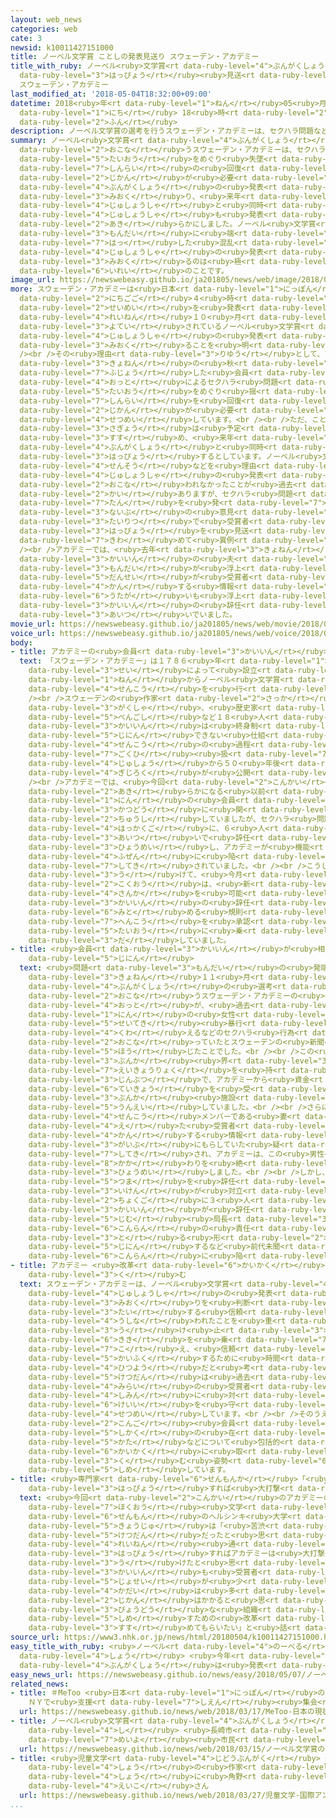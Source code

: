 ```yaml
---
layout: web_news
categories: web
cate: 3
newsid: k10011427151000
title: ノーベル文学賞 ことしの発表見送り スウェーデン・アカデミー
title_with_ruby: ノーベル<ruby>文学賞<rt data-ruby-level="4">ぶんがくしょう</rt></ruby> ことしの<ruby>発表<rt
  data-ruby-level="3">はっぴょう</rt></ruby><ruby>見送<rt data-ruby-level="3">みおく</rt></ruby>り
  スウェーデン・アカデミー
last_modified_at: '2018-05-04T18:32:00+09:00'
datetime: 2018<ruby>年<rt data-ruby-level="1">ねん</rt></ruby>05<ruby>月<rt data-ruby-level="1">がつ</rt></ruby>04<ruby>日<rt
  data-ruby-level="1">にち</rt></ruby> 18<ruby>時<rt data-ruby-level="2">じ</rt></ruby>32<ruby>分<rt
  data-ruby-level="2">ふん</rt></ruby>
description: ノーベル文学賞の選考を行うスウェーデン・アカデミーは、セクハラ問題などの対応をめぐり失墜した信頼の回復に時間が必要だとしてことしの文学賞の発表は見送り、来年の受賞者と同時にことしの受賞者も発表することを明らかにしました。ノーベル文学賞がセクハラ問題に端を発した混乱で受賞者の発表を見送るのは極めて異例のことです。
summary: ノーベル<ruby>文学賞<rt data-ruby-level="4">ぶんがくしょう</rt></ruby>の<ruby>選考<rt data-ruby-level="4">せんこう</rt></ruby>を<ruby>行<rt
  data-ruby-level="2">おこな</rt></ruby>うスウェーデン・アカデミーは、セクハラ<ruby>問題<rt data-ruby-level="3">もんだい</rt></ruby>などの<ruby>対応<rt
  data-ruby-level="5">たいおう</rt></ruby>をめぐり<ruby>失墜<rt data-ruby-level="7">しっつい</rt></ruby>した<ruby>信頼<rt
  data-ruby-level="7">しんらい</rt></ruby>の<ruby>回復<rt data-ruby-level="5">かいふく</rt></ruby>に<ruby>時間<rt
  data-ruby-level="2">じかん</rt></ruby>が<ruby>必要<rt data-ruby-level="4">ひつよう</rt></ruby>だとしてことしの<ruby>文学賞<rt
  data-ruby-level="4">ぶんがくしょう</rt></ruby>の<ruby>発表<rt data-ruby-level="3">はっぴょう</rt></ruby>は<ruby>見送<rt
  data-ruby-level="3">みおく</rt></ruby>り、<ruby>来年<rt data-ruby-level="2">らいねん</rt></ruby>の<ruby>受賞者<rt
  data-ruby-level="4">じゅしょうしゃ</rt></ruby>と<ruby>同時<rt data-ruby-level="2">どうじ</rt></ruby>にことしの<ruby>受賞者<rt
  data-ruby-level="4">じゅしょうしゃ</rt></ruby>も<ruby>発表<rt data-ruby-level="3">はっぴょう</rt></ruby>することを<ruby>明<rt
  data-ruby-level="2">あき</rt></ruby>らかにしました。ノーベル<ruby>文学賞<rt data-ruby-level="4">ぶんがくしょう</rt></ruby>がセクハラ<ruby>問題<rt
  data-ruby-level="3">もんだい</rt></ruby>に<ruby>端<rt data-ruby-level="7">たん</rt></ruby>を<ruby>発<rt
  data-ruby-level="7">はっ</rt></ruby>した<ruby>混乱<rt data-ruby-level="6">こんらん</rt></ruby>で<ruby>受賞者<rt
  data-ruby-level="4">じゅしょうしゃ</rt></ruby>の<ruby>発表<rt data-ruby-level="3">はっぴょう</rt></ruby>を<ruby>見送<rt
  data-ruby-level="3">みおく</rt></ruby>るのは<ruby>極<rt data-ruby-level="7">きわ</rt></ruby>めて<ruby>異例<rt
  data-ruby-level="6">いれい</rt></ruby>のことです。
image_url: https://newswebeasy.github.io/ja201805/news/web/image/2018/05/04/K10011427151_1805041615_1805041616_01_02.jpg
more: スウェーデン・アカデミーは<ruby>日本<rt data-ruby-level="1">にっぽん</rt></ruby><ruby>時間<rt data-ruby-level="2">じかん</rt></ruby>の４<ruby>日午後<rt
  data-ruby-level="2">にちごご</rt></ruby>４<ruby>時<rt data-ruby-level="2">じ</rt></ruby>、<ruby>声明<rt
  data-ruby-level="2">せいめい</rt></ruby>を<ruby>発表<rt data-ruby-level="3">はっぴょう</rt></ruby>し、<ruby>例年<rt
  data-ruby-level="4">れいねん</rt></ruby>１０<ruby>月<rt data-ruby-level="1">がつ</rt></ruby>に<ruby>予定<rt
  data-ruby-level="3">よてい</rt></ruby>されているノーベル<ruby>文学賞<rt data-ruby-level="4">ぶんがくしょう</rt></ruby>の<ruby>受賞者<rt
  data-ruby-level="4">じゅしょうしゃ</rt></ruby>の<ruby>発表<rt data-ruby-level="3">はっぴょう</rt></ruby>をことしは<ruby>見送<rt
  data-ruby-level="3">みおく</rt></ruby>ることを<ruby>明<rt data-ruby-level="2">あき</rt></ruby>らかにしました。<br
  /><br />その<ruby>理由<rt data-ruby-level="3">りゆう</rt></ruby>として、アカデミーは、<ruby>去年<rt
  data-ruby-level="3">きょねん</rt></ruby>の<ruby>秋<rt data-ruby-level="2">あき</rt></ruby>に<ruby>浮上<rt
  data-ruby-level="7">ふじょう</rt></ruby>した<ruby>会員<rt data-ruby-level="3">かいいん</rt></ruby>の<ruby>夫<rt
  data-ruby-level="4">おっと</rt></ruby>によるセクハラ<ruby>問題<rt data-ruby-level="3">もんだい</rt></ruby>などの<ruby>対応<rt
  data-ruby-level="5">たいおう</rt></ruby>をめぐり<ruby>揺<rt data-ruby-level="7">ゆ</rt></ruby>らいだ<ruby>信頼<rt
  data-ruby-level="7">しんらい</rt></ruby>を<ruby>回復<rt data-ruby-level="5">かいふく</rt></ruby>させるために<ruby>時間<rt
  data-ruby-level="2">じかん</rt></ruby>が<ruby>必要<rt data-ruby-level="4">ひつよう</rt></ruby>だと<ruby>説明<rt
  data-ruby-level="4">せつめい</rt></ruby>しています。<br /><br />ただ、ことしの<ruby>選考<rt data-ruby-level="4">せんこう</rt></ruby><ruby>作業<rt
  data-ruby-level="3">さぎょう</rt></ruby>は<ruby>予定<rt data-ruby-level="3">よてい</rt></ruby>どおり<ruby>進<rt
  data-ruby-level="3">すす</rt></ruby>め、<ruby>来年<rt data-ruby-level="2">らいねん</rt></ruby>の<ruby>文学賞<rt
  data-ruby-level="4">ぶんがくしょう</rt></ruby>と<ruby>同時<rt data-ruby-level="2">どうじ</rt></ruby>に<ruby>発表<rt
  data-ruby-level="3">はっぴょう</rt></ruby>するとしています。ノーベル<ruby>文学賞<rt data-ruby-level="4">ぶんがくしょう</rt></ruby>は<ruby>戦争<rt
  data-ruby-level="4">せんそう</rt></ruby>などを<ruby>理由<rt data-ruby-level="3">りゆう</rt></ruby>に、<ruby>受賞者<rt
  data-ruby-level="4">じゅしょうしゃ</rt></ruby>の<ruby>発表<rt data-ruby-level="3">はっぴょう</rt></ruby>が<ruby>行<rt
  data-ruby-level="2">おこな</rt></ruby>われなかったことが<ruby>過去<rt data-ruby-level="5">かこ</rt></ruby>に７<ruby>回<rt
  data-ruby-level="2">かい</rt></ruby>ありますが、セクハラ<ruby>問題<rt data-ruby-level="3">もんだい</rt></ruby>に<ruby>端<rt
  data-ruby-level="7">たん</rt></ruby>を<ruby>発<rt data-ruby-level="7">はっ</rt></ruby>した<ruby>内部<rt
  data-ruby-level="3">ないぶ</rt></ruby>の<ruby>意見<rt data-ruby-level="3">いけん</rt></ruby><ruby>対立<rt
  data-ruby-level="3">たいりつ</rt></ruby>で<ruby>受賞者<rt data-ruby-level="4">じゅしょうしゃ</rt></ruby>の<ruby>発表<rt
  data-ruby-level="3">はっぴょう</rt></ruby>を<ruby>見送<rt data-ruby-level="3">みおく</rt></ruby>るのは<ruby>極<rt
  data-ruby-level="7">きわ</rt></ruby>めて<ruby>異例<rt data-ruby-level="6">いれい</rt></ruby>です。<br
  /><br />アカデミーでは、<ruby>去年<rt data-ruby-level="3">きょねん</rt></ruby>１１<ruby>月<rt data-ruby-level="1">がつ</rt></ruby>に<ruby>会員<rt
  data-ruby-level="3">かいいん</rt></ruby>の<ruby>夫<rt data-ruby-level="4">おっと</rt></ruby>によるセクハラ<ruby>問題<rt
  data-ruby-level="3">もんだい</rt></ruby>が<ruby>浮上<rt data-ruby-level="7">ふじょう</rt></ruby>したほか、この<ruby>男性<rt
  data-ruby-level="5">だんせい</rt></ruby>が<ruby>受賞者<rt data-ruby-level="4">じゅしょうしゃ</rt></ruby>に<ruby>関<rt
  data-ruby-level="4">かん</rt></ruby>する<ruby>情報<rt data-ruby-level="5">じょうほう</rt></ruby>をもらしていたのではないかとの<ruby>疑<rt
  data-ruby-level="6">うたが</rt></ruby>いも<ruby>浮上<rt data-ruby-level="7">ふじょう</rt></ruby>し、<ruby>会員<rt
  data-ruby-level="3">かいいん</rt></ruby>の<ruby>辞任<rt data-ruby-level="5">じにん</rt></ruby>が<ruby>相次<rt
  data-ruby-level="3">あいつ</rt></ruby>いでいました。
movie_url: https://newswebeasy.github.io/ja201805/news/web/movie/2018/05/04/k10011427151_201805041909_201805041910.mp4
voice_url: https://newswebeasy.github.io/ja201805/news/web/voice/2018/05/04/k10011427151_201805041909_201805041910.mp3
body:
- title: アカデミーの<ruby>会員<rt data-ruby-level="3">かいいん</rt></ruby>とは
  text: 「スウェーデン・アカデミー」は１７８６<ruby>年<rt data-ruby-level="1">ねん</rt></ruby>にグスタフ３<ruby>世<rt
    data-ruby-level="3">せい</rt></ruby>によって<ruby>設立<rt data-ruby-level="5">せつりつ</rt></ruby>され、１９０１<ruby>年<rt
    data-ruby-level="1">ねん</rt></ruby>からノーベル<ruby>文学賞<rt data-ruby-level="4">ぶんがくしょう</rt></ruby>の<ruby>選考<rt
    data-ruby-level="4">せんこう</rt></ruby>を<ruby>行<rt data-ruby-level="2">おこな</rt></ruby>っています。<br
    /><br />スウェーデンの<ruby>作家<rt data-ruby-level="2">さっか</rt></ruby>や<ruby>言語<rt data-ruby-level="2">げんご</rt></ruby><ruby>学者<rt
    data-ruby-level="3">がくしゃ</rt></ruby>、<ruby>歴史家<rt data-ruby-level="4">れきしか</rt></ruby>、それに<ruby>弁護士<rt
    data-ruby-level="5">べんごし</rt></ruby>など１８<ruby>人<rt data-ruby-level="1">にん</rt></ruby>の<ruby>会員<rt
    data-ruby-level="3">かいいん</rt></ruby>は<ruby>終身制<rt data-ruby-level="5">しゅうしんせい</rt></ruby>で、<ruby>辞任<rt
    data-ruby-level="5">じにん</rt></ruby>できない<ruby>仕組<rt data-ruby-level="3">しく</rt></ruby>みとなっていました。また<ruby>選考<rt
    data-ruby-level="4">せんこう</rt></ruby>の<ruby>過程<rt data-ruby-level="5">かてい</rt></ruby>は<ruby>極秘<rt
    data-ruby-level="7">ごくひ</rt></ruby><ruby>扱<rt data-ruby-level="7">あつか</rt></ruby>いで、<ruby>受賞<rt
    data-ruby-level="4">じゅしょう</rt></ruby>から５０<ruby>年後<rt data-ruby-level="2">ねんご</rt></ruby>に<ruby>議事録<rt
    data-ruby-level="4">ぎじろく</rt></ruby>が<ruby>公開<rt data-ruby-level="3">こうかい</rt></ruby>されることになっています。<br
    /><br />アカデミーでは、<ruby>今回<rt data-ruby-level="2">こんかい</rt></ruby>の<ruby>問題<rt data-ruby-level="3">もんだい</rt></ruby>が<ruby>明<rt
    data-ruby-level="2">あき</rt></ruby>らかになる<ruby>以前<rt data-ruby-level="4">いぜん</rt></ruby>に、２<ruby>人<rt
    data-ruby-level="1">にん</rt></ruby>の<ruby>会員<rt data-ruby-level="3">かいいん</rt></ruby>が<ruby>活動<rt
    data-ruby-level="3">かつどう</rt></ruby>に<ruby>関<rt data-ruby-level="8">かか</rt></ruby>わることを<ruby>中止<rt
    data-ruby-level="2">ちゅうし</rt></ruby>していましたが、セクハラ<ruby>問題<rt data-ruby-level="3">もんだい</rt></ruby>の<ruby>発覚後<rt
    data-ruby-level="4">はっかくご</rt></ruby>に、６<ruby>人<rt data-ruby-level="1">にん</rt></ruby>が<ruby>相次<rt
    data-ruby-level="3">あいつ</rt></ruby>いで<ruby>辞任<rt data-ruby-level="5">じにん</rt></ruby>を<ruby>表明<rt
    data-ruby-level="3">ひょうめい</rt></ruby>し、アカデミーが<ruby>機能<rt data-ruby-level="5">きのう</rt></ruby><ruby>不全<rt
    data-ruby-level="4">ふぜん</rt></ruby>に<ruby>陥<rt data-ruby-level="7">おちい</rt></ruby>るおそれが<ruby>指摘<rt
    data-ruby-level="7">してき</rt></ruby>されていました。<br /><br />こうした<ruby>事態<rt data-ruby-level="5">じたい</rt></ruby>を<ruby>受<rt
    data-ruby-level="3">う</rt></ruby>けて、<ruby>今月<rt data-ruby-level="2">こんげつ</rt></ruby>、スウェーデンのグスタフ<ruby>国王<rt
    data-ruby-level="2">こくおう</rt></ruby>は、<ruby>新<rt data-ruby-level="2">あたら</rt></ruby>しいメンバーの<ruby>参加<rt
    data-ruby-level="4">さんか</rt></ruby>を<ruby>可能<rt data-ruby-level="5">かのう</rt></ruby>にするため<ruby>会員<rt
    data-ruby-level="3">かいいん</rt></ruby>の<ruby>辞任<rt data-ruby-level="5">じにん</rt></ruby>を<ruby>認<rt
    data-ruby-level="6">みと</rt></ruby>める<ruby>規則<rt data-ruby-level="5">きそく</rt></ruby>の<ruby>変更<rt
    data-ruby-level="7">へんこう</rt></ruby>を<ruby>承認<rt data-ruby-level="7">しょうにん</rt></ruby>するなど、<ruby>対応<rt
    data-ruby-level="5">たいおう</rt></ruby>に<ruby>乗<rt data-ruby-level="3">の</rt></ruby>り<ruby>出<rt
    data-ruby-level="3">だ</rt></ruby>していました。
- title: <ruby>会員<rt data-ruby-level="3">かいいん</rt></ruby>が<ruby>相次<rt data-ruby-level="3">あいつ</rt></ruby>いで<ruby>辞任<rt
    data-ruby-level="5">じにん</rt></ruby>
  text: <ruby>問題<rt data-ruby-level="3">もんだい</rt></ruby>の<ruby>発端<rt data-ruby-level="7">ほったん</rt></ruby>は、<ruby>去年<rt
    data-ruby-level="3">きょねん</rt></ruby>１１<ruby>月<rt data-ruby-level="1">がつ</rt></ruby>、ノーベル<ruby>文学賞<rt
    data-ruby-level="4">ぶんがくしょう</rt></ruby>の<ruby>選考<rt data-ruby-level="4">せんこう</rt></ruby>を<ruby>行<rt
    data-ruby-level="2">おこな</rt></ruby>うスウェーデン・アカデミーの<ruby>会員<rt data-ruby-level="3">かいいん</rt></ruby>の<ruby>夫<rt
    data-ruby-level="4">おっと</rt></ruby>が、<ruby>過去<rt data-ruby-level="5">かこ</rt></ruby>に１８<ruby>人<rt
    data-ruby-level="1">にん</rt></ruby>の<ruby>女性<rt data-ruby-level="5">じょせい</rt></ruby>に<ruby>性的<rt
    data-ruby-level="5">せいてき</rt></ruby><ruby>暴行<rt data-ruby-level="5">ぼうこう</rt></ruby>を<ruby>加<rt
    data-ruby-level="4">くわ</rt></ruby>えるなどのセクハラ<ruby>行為<rt data-ruby-level="7">こうい</rt></ruby>を<ruby>行<rt
    data-ruby-level="2">おこな</rt></ruby>っていたとスウェーデンの<ruby>新聞<rt data-ruby-level="2">しんぶん</rt></ruby>が<ruby>報<rt
    data-ruby-level="5">ほう</rt></ruby>じたことでした。<br /><br />この<ruby>男性<rt data-ruby-level="5">だんせい</rt></ruby>は<ruby>文化<rt
    data-ruby-level="3">ぶんか</rt></ruby><ruby>界<rt data-ruby-level="3">かい</rt></ruby>に<ruby>影響力<rt
    data-ruby-level="7">えいきょうりょく</rt></ruby>を<ruby>持<rt data-ruby-level="3">も</rt></ruby>つ<ruby>人物<rt
    data-ruby-level="3">じんぶつ</rt></ruby>で、アカデミーから<ruby>資金<rt data-ruby-level="5">しきん</rt></ruby>の<ruby>提供<rt
    data-ruby-level="6">ていきょう</rt></ruby>を<ruby>受<rt data-ruby-level="3">う</rt></ruby>けて<ruby>文化<rt
    data-ruby-level="3">ぶんか</rt></ruby><ruby>施設<rt data-ruby-level="7">しせつ</rt></ruby>を<ruby>運営<rt
    data-ruby-level="5">うんえい</rt></ruby>していました。<br /><br />さらに、この<ruby>男性<rt data-ruby-level="5">だんせい</rt></ruby>が<ruby>選考<rt
    data-ruby-level="4">せんこう</rt></ruby>メンバーである<ruby>妻<rt data-ruby-level="5">つま</rt></ruby>から<ruby>得<rt
    data-ruby-level="4">え</rt></ruby>た<ruby>受賞者<rt data-ruby-level="4">じゅしょうしゃ</rt></ruby>に<ruby>関<rt
    data-ruby-level="4">かん</rt></ruby>する<ruby>情報<rt data-ruby-level="5">じょうほう</rt></ruby>を<ruby>外部<rt
    data-ruby-level="3">がいぶ</rt></ruby>にもらしていた<ruby>疑<rt data-ruby-level="6">うたが</rt></ruby>いも<ruby>指摘<rt
    data-ruby-level="7">してき</rt></ruby>され、アカデミーは、この<ruby>男性<rt data-ruby-level="5">だんせい</rt></ruby>との<ruby>関<rt
    data-ruby-level="8">かか</rt></ruby>わりを<ruby>絶<rt data-ruby-level="5">た</rt></ruby>つと<ruby>表明<rt
    data-ruby-level="3">ひょうめい</rt></ruby>しました。<br /><br />しかし、アカデミーでは<ruby>男性<rt data-ruby-level="5">だんせい</rt></ruby>の<ruby>妻<rt
    data-ruby-level="5">つま</rt></ruby>を<ruby>辞任<rt data-ruby-level="5">じにん</rt></ruby>させるかどうかをめぐり<ruby>意見<rt
    data-ruby-level="3">いけん</rt></ruby>が<ruby>対立<rt data-ruby-level="3">たいりつ</rt></ruby>し、その<ruby>直後<rt
    data-ruby-level="2">ちょくご</rt></ruby>に３<ruby>人<rt data-ruby-level="1">にん</rt></ruby>の<ruby>会員<rt
    data-ruby-level="3">かいいん</rt></ruby>が<ruby>辞任<rt data-ruby-level="5">じにん</rt></ruby>し、ダニウス<ruby>事務<rt
    data-ruby-level="5">じむ</rt></ruby><ruby>局長<rt data-ruby-level="3">きょくちょう</rt></ruby>も<ruby>混乱<rt
    data-ruby-level="6">こんらん</rt></ruby>の<ruby>責任<rt data-ruby-level="5">せきにん</rt></ruby>を<ruby>取<rt
    data-ruby-level="3">と</rt></ruby>る<ruby>形<rt data-ruby-level="2">かたち</rt></ruby>で<ruby>辞任<rt
    data-ruby-level="5">じにん</rt></ruby>するなど<ruby>前代未聞<rt data-ruby-level="7">ぜんだいみもん</rt></ruby>の<ruby>混乱<rt
    data-ruby-level="6">こんらん</rt></ruby>に<ruby>陥<rt data-ruby-level="7">おちい</rt></ruby>っていました。
- title: アカデミー <ruby>改革<rt data-ruby-level="6">かいかく</rt></ruby>に<ruby>取<rt data-ruby-level="3">と</rt></ruby>り<ruby>組<rt
    data-ruby-level="3">く</rt></ruby>む
  text: スウェーデン・アカデミーは、ノーベル<ruby>文学賞<rt data-ruby-level="4">ぶんがくしょう</rt></ruby>のことしの<ruby>受賞者<rt
    data-ruby-level="4">じゅしょうしゃ</rt></ruby>の<ruby>発表<rt data-ruby-level="3">はっぴょう</rt></ruby>の<ruby>見送<rt
    data-ruby-level="3">みおく</rt></ruby>りを<ruby>判断<rt data-ruby-level="5">はんだん</rt></ruby>したことについて「アカデミーに<ruby>対<rt
    data-ruby-level="3">たい</rt></ruby>する<ruby>信頼<rt data-ruby-level="7">しんらい</rt></ruby>が<ruby>失<rt
    data-ruby-level="4">うしな</rt></ruby>われたことを<ruby>重<rt data-ruby-level="3">おも</rt></ruby>く<ruby>受<rt
    data-ruby-level="3">う</rt></ruby>け<ruby>止<rt data-ruby-level="3">と</rt></ruby>め、この<ruby>危機<rt
    data-ruby-level="6">きき</rt></ruby>を<ruby>乗<rt data-ruby-level="7">の</rt></ruby>り<ruby>越<rt
    data-ruby-level="7">こ</rt></ruby>え、<ruby>信頼<rt data-ruby-level="7">しんらい</rt></ruby>を<ruby>回復<rt
    data-ruby-level="5">かいふく</rt></ruby>するために<ruby>時間<rt data-ruby-level="2">じかん</rt></ruby>が<ruby>必要<rt
    data-ruby-level="4">ひつよう</rt></ruby>だと<ruby>考<rt data-ruby-level="2">かんが</rt></ruby>えた。この<ruby>決断<rt
    data-ruby-level="5">けつだん</rt></ruby>は<ruby>過去<rt data-ruby-level="5">かこ</rt></ruby>ならびに<ruby>未来<rt
    data-ruby-level="4">みらい</rt></ruby>の<ruby>受賞者<rt data-ruby-level="4">じゅしょうしゃ</rt></ruby>、それに<ruby>市民<rt
    data-ruby-level="4">しみん</rt></ruby>に<ruby>対<rt data-ruby-level="3">たい</rt></ruby>する<ruby>敬意<rt
    data-ruby-level="6">けいい</rt></ruby>を<ruby>守<rt data-ruby-level="3">まも</rt></ruby>るためでもある」と<ruby>説明<rt
    data-ruby-level="4">せつめい</rt></ruby>しています。<br /><br />そのうえでアカデミーは、<ruby>今後<rt
    data-ruby-level="2">こんご</rt></ruby><ruby>会員<rt data-ruby-level="3">かいいん</rt></ruby><ruby>資格<rt
    data-ruby-level="5">しかく</rt></ruby>の<ruby>在<rt data-ruby-level="5">あ</rt></ruby>り<ruby>方<rt
    data-ruby-level="5">かた</rt></ruby>などについて<ruby>包括的<rt data-ruby-level="7">ほうかつてき</rt></ruby>な<ruby>改革<rt
    data-ruby-level="6">かいかく</rt></ruby>に<ruby>取<rt data-ruby-level="3">と</rt></ruby>り<ruby>組<rt
    data-ruby-level="3">く</rt></ruby>む<ruby>姿勢<rt data-ruby-level="6">しせい</rt></ruby>を<ruby>示<rt
    data-ruby-level="5">しめ</rt></ruby>しています。
- title: <ruby>専門家<rt data-ruby-level="6">せんもんか</rt></ruby>「<ruby>例年<rt data-ruby-level="4">れいねん</rt></ruby>どおり<ruby>発表<rt
    data-ruby-level="3">はっぴょう</rt></ruby>すれば<ruby>大打撃<rt data-ruby-level="7">だいだげき</rt></ruby>」
  text: <ruby>今回<rt data-ruby-level="2">こんかい</rt></ruby>のアカデミーの<ruby>対応<rt data-ruby-level="5">たいおう</rt></ruby>について<ruby>北欧<rt
    data-ruby-level="7">ほくおう</rt></ruby><ruby>文学<rt data-ruby-level="1">ぶんがく</rt></ruby>が<ruby>専門<rt
    data-ruby-level="6">せんもん</rt></ruby>のヘルシンキ<ruby>大学<rt data-ruby-level="1">だいがく</rt></ruby>のビット・ブラットストローム<ruby>教授<rt
    data-ruby-level="5">きょうじゅ</rt></ruby>は「<ruby>苦渋<rt data-ruby-level="7">くじゅう</rt></ruby>の<ruby>決断<rt
    data-ruby-level="5">けつだん</rt></ruby>だったと<ruby>思<rt data-ruby-level="2">おも</rt></ruby>うが、<ruby>例年<rt
    data-ruby-level="4">れいねん</rt></ruby><ruby>通<rt data-ruby-level="2">どお</rt></ruby>り<ruby>発表<rt
    data-ruby-level="3">はっぴょう</rt></ruby>すればアカデミーは<ruby>大打撃<rt data-ruby-level="7">だいだげき</rt></ruby>を<ruby>受<rt
    data-ruby-level="3">う</rt></ruby>けたと<ruby>思<rt data-ruby-level="2">おも</rt></ruby>う。これまで<ruby>会員<rt
    data-ruby-level="3">かいいん</rt></ruby>も<ruby>受賞者<rt data-ruby-level="4">じゅしょうしゃ</rt></ruby>でも<ruby>女性<rt
    data-ruby-level="5">じょせい</rt></ruby>が<ruby>少<rt data-ruby-level="2">すく</rt></ruby>ないなど<ruby>課題<rt
    data-ruby-level="4">かだい</rt></ruby>は<ruby>多<rt data-ruby-level="2">おお</rt></ruby>い。<ruby>時間<rt
    data-ruby-level="2">じかん</rt></ruby>はかかると<ruby>思<rt data-ruby-level="2">おも</rt></ruby>うが<ruby>平等<rt
    data-ruby-level="3">びょうどう</rt></ruby>な<ruby>組織<rt data-ruby-level="5">そしき</rt></ruby>だということを<ruby>示<rt
    data-ruby-level="5">しめ</rt></ruby>すための<ruby>改革<rt data-ruby-level="6">かいかく</rt></ruby>を<ruby>進<rt
    data-ruby-level="3">すす</rt></ruby>めてもらいたい」と<ruby>話<rt data-ruby-level="2">はな</rt></ruby>していました。
source_url: https://www3.nhk.or.jp/news/html/20180504/k10011427151000.html
easy_title_with_ruby: <ruby>ノーベル<rt data-ruby-level="4">のーべる</rt></ruby><ruby>賞<rt
  data-ruby-level="4">しょう</rt></ruby> <ruby>今年<rt data-ruby-level="8">ことし</rt></ruby>の<ruby>文学賞<rt
  data-ruby-level="4">ぶんがくしょう</rt></ruby>は<ruby>発表<rt data-ruby-level="3">はっぴょう</rt></ruby>しない
easy_news_url: https://newswebeasy.github.io/news/easy/2018/05/07/ノーベル賞-今年の文学賞は発表しない
related_news:
- title: ＃MeToo <ruby>日本<rt data-ruby-level="1">にっぽん</rt></ruby>の<ruby>現状<rt data-ruby-level="5">げんじょう</rt></ruby>は？
    ＮＹで<ruby>支援<rt data-ruby-level="7">しえん</rt></ruby><ruby>集会<rt data-ruby-level="3">しゅうかい</rt></ruby>
  url: https://newswebeasy.github.io/news/web/2018/03/17/MeToo-日本の現状は-NYで支援集会
- title: ノーベル<ruby>文学賞<rt data-ruby-level="4">ぶんがくしょう</rt></ruby>のカズオ・イシグロ<ruby>氏<rt
    data-ruby-level="4">し</rt></ruby> <ruby>長崎市<rt data-ruby-level="7">ながさきし</rt></ruby><ruby>名誉<rt
    data-ruby-level="7">めいよ</rt></ruby><ruby>市民<rt data-ruby-level="4">しみん</rt></ruby>に
  url: https://newswebeasy.github.io/news/web/2018/03/15/ノーベル文学賞のカズオイシグロ氏-長崎市名誉市民に
- title: <ruby>児童文学<rt data-ruby-level="4">じどうぶんがく</rt></ruby> <ruby>国際<rt data-ruby-level="5">こくさい</rt></ruby>アンデルセン<ruby>賞<rt
    data-ruby-level="4">しょう</rt></ruby>の<ruby>作家<rt data-ruby-level="2">さっか</rt></ruby><ruby>賞<rt
    data-ruby-level="4">しょう</rt></ruby>に<ruby>角野<rt data-ruby-level="2">かどの</rt></ruby><ruby>栄子<rt
    data-ruby-level="4">えいこ</rt></ruby>さん
  url: https://newswebeasy.github.io/news/web/2018/03/27/児童文学-国際アンデルセン賞の作家賞に角野栄子さん
...
```

